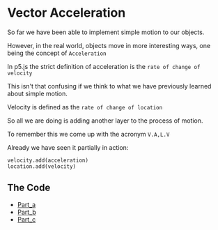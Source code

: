 # Vector Acceleration
So far we have been able to implement simple motion to our objects.

However, in the real world, objects move in more interesting ways, one being the concept of `Acceleration`

In p5.js the strict definition of acceleration is the `rate of change of velocity`

This isn't that confusing if we think to what we have previously learned about simple motion.

Velocity is defined as the `rate of change of location`

So all we are doing is adding another layer to the process of motion.

To remember this we come up with the acronym `V.A,L.V`

Already we have seen it partially in action:

```
velocity.add(acceleration)
location.add(velocity)
```

## The Code
- [Part_a](Part_a)
- [Part_b](Part_b)
- [Part_c](Part_c)
